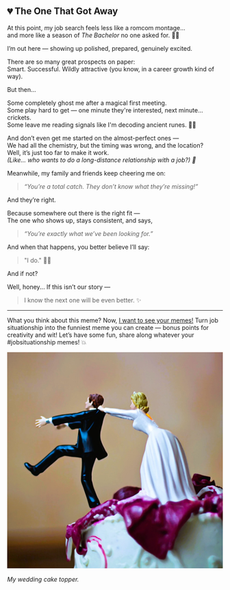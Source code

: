 ## 💔 The One That Got Away

At this point, my job search feels less like a romcom montage...  
and more like a season of *The Bachelor* no one asked for. 🌹😂

I’m out here — showing up polished, prepared, genuinely excited.

There are so many great prospects on paper:  
Smart. Successful. Wildly attractive (you know, in a career growth kind of way).

But then...

Some completely ghost me after a magical first meeting.  
Some play hard to get — one minute they're interested, next minute... crickets.  
Some leave me reading signals like I'm decoding ancient runes. 🧐📜

And don’t even get me started on the almost-perfect ones —  
We had all the chemistry, but the timing was wrong, and the location?  
Well, it’s just too far to make it work.  
*(Like… who wants to do a long-distance relationship with a job?) 🛫*

Meanwhile, my family and friends keep cheering me on:  
> *“You’re a total catch. They don’t know what they’re missing!”*

And they’re right.

Because somewhere out there is the right fit —  
The one who shows up, stays consistent, and says,  
> *“You’re exactly what we’ve been looking for.”*

And when that happens, you better believe I’ll say:

> "I do." 📝💛

And if not?

Well, honey...
If this isn’t our story —
> I know the next one will be even better. ✨

---
What you think about this meme? Now, [I want to see your memes!](/memes) Turn job situationship into the funniest meme you can create — bonus points for creativity and wit! Let’s have some fun, share along whatever your #jobsituationship memes! 💥


![A rom com job search like](/memes/A_job_search_like.png)

*My wedding cake topper.*

